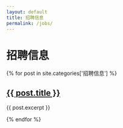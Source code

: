 ```yaml
---
layout: default
title: 招聘信息
permalink: /jobs/
---
```


# 招聘信息

{% for post in site.categories['招聘信息'] %}
  <h2><a href="{{ post.url }}">{{ post.title }}</a></h2>
  <p>{{ post.excerpt }}</p>
{% endfor %}